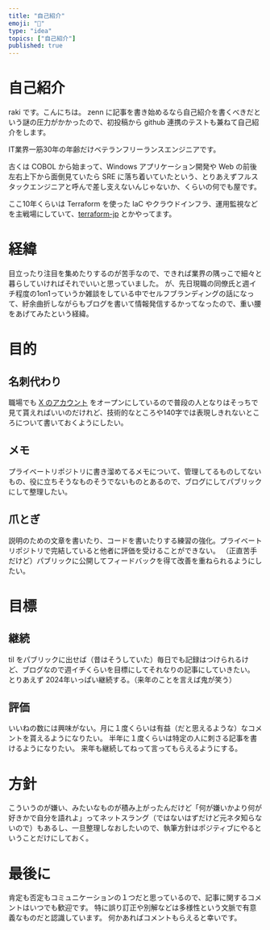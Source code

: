 ```yaml
---
title: "自己紹介"
emoji: "🐣"
type: "idea"
topics: ["自己紹介"]
published: true
---
```


# 自己紹介

raki です。こんにちは。
zenn に記事を書き始めるなら自己紹介を書くべきだという謎の圧力がかかったので、初投稿から github 連携のテストも兼ねて自己紹介をします。

IT業界一筋30年の年齢だけベテランフリーランスエンジニアです。

古くは COBOL から始まって、Windows アプリケーション開発や Web の前後左右上下から面倒見ていたら SRE に落ち着いていたという、とりあえずフルスタックエンジニアと呼んで差し支えないんじゃないか、くらいの何でも屋です。

ここ10年くらいは Terraform を使った IaC やクラウドインフラ、運用監視などを主戦場にしていて、[terraform-jp](https://twitter.com/terraform_jp) とかやってます。

# 経緯

目立ったり注目を集めたりするのが苦手なので、できれば業界の隅っこで細々と暮らしていければそれでいいと思っていました。
が、先日現職の同僚氏と週イチ程度の1on1っていうか雑談をしている中でセルフブランディングの話になって、紆余曲折しながらもブログを書いて情報発信するかってなったので、重い腰をあげてみたという経緯。

# 目的

## 名刺代わり

職場でも [X のアカウント](https://twitter.com/raki) をオープンにしているので普段の人となりはそっちで見て貰えればいいのだけれど、技術的なところや140字では表現しきれないところについて書いておくようにしたい。

## メモ

プライベートリポジトリに書き溜めてるメモについて、管理してるものしてないもの、役に立ちそうなものそうでないものとあるので、ブログにしてパブリックにして整理したい。

## 爪とぎ

説明のための文章を書いたり、コードを書いたりする練習の強化。プライベートリポジトリで完結していると他者に評価を受けることができない。
（正直苦手だけど）パブリックに公開してフィードバックを得て改善を重ねられるようにしたい。

# 目標

## 継続

til をパブリックに出せば（昔はそうしていた）毎日でも記録はつけられるけど、ブログなので週イチくらいを目標にしてそれなりの記事にしていきたい。
とりあえず 2024年いっぱい継続する。（来年のことを言えば鬼が笑う）

## 評価

いいねの数には興味がない。月に１度くらいは有益（だと思えるような）なコメントを貰えるようになりたい。
半年に１度くらいは特定の人に刺さる記事を書けるようになりたい。
来年も継続してねって言ってもらえるようにする。

# 方針

こういうのが嫌い、みたいなものが積み上がったんだけど「何が嫌いかより何が好きかで自分を語れよ」ってネットスラング（ではないはずだけど元ネタ知らないので）もあるし、一旦整理しなおしたいので、執筆方針はポジティブにやるということだけにしておく。

# 最後に

肯定も否定もコミュニケーションの１つだと思っているので、記事に関するコメントはいつでも歓迎です。
特に誤り訂正や別解などは多様性という文脈で有意義なものだと認識しています。
何かあればコメントもらえると幸いです。
